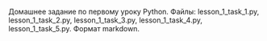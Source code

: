 Домашнее задание по первому уроку Python.
Файлы: lesson_1_task_1.py, lesson_1_task_2.py, lesson_1_task_3.py, lesson_1_task_4.py, lesson_1_task_5.py. Формат markdown.
